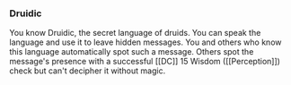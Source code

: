 ### Druidic
You know Druidic, the secret language of druids. You can speak the language and use it to leave hidden messages. You and others who know this language automatically spot such a message. Others spot the message's presence with a successful [[DC]] 15 Wisdom ([[Perception]]) check but can't decipher it without magic.